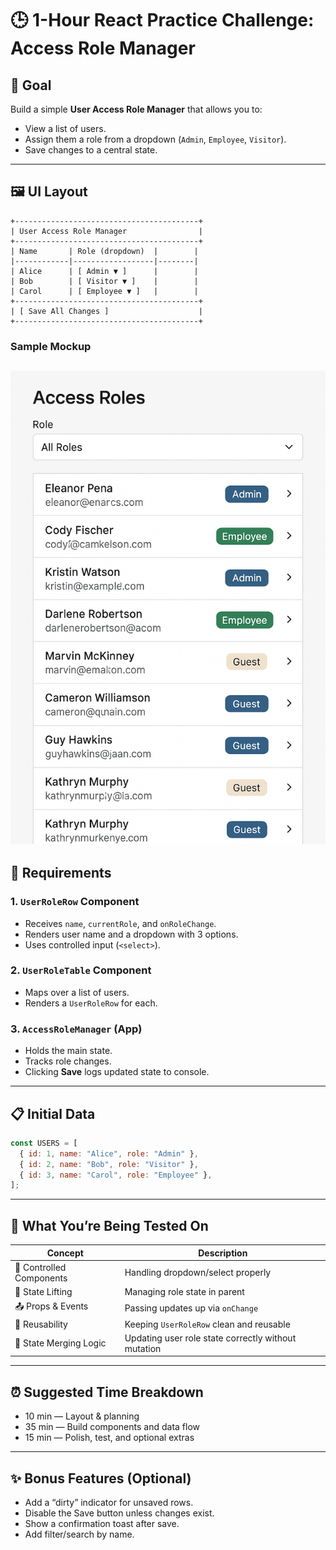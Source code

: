 
# 🕒 1-Hour React Practice Challenge: Access Role Manager

## 🎯 Goal

Build a simple **User Access Role Manager** that allows you to:

- View a list of users.
- Assign them a role from a dropdown (`Admin`, `Employee`, `Visitor`).
- Save changes to a central state.

---

## 🖼 UI Layout

```
+-----------------------------------------+
| User Access Role Manager                |
+-----------------------------------------+
| Name       | Role (dropdown)  |        |
|------------|------------------|--------|
| Alice      | [ Admin ▼ ]      |        |
| Bob        | [ Visitor ▼ ]    |        |
| Carol      | [ Employee ▼ ]   |        |
+-----------------------------------------+
| [ Save All Changes ]                    |
+-----------------------------------------+
```

### Sample Mockup 

![Screenshot of mockup](accessroles.png)
---

## 🧱 Requirements

### 1. `UserRoleRow` Component
- Receives `name`, `currentRole`, and `onRoleChange`.
- Renders user name and a dropdown with 3 options.
- Uses controlled input (`<select>`).

### 2. `UserRoleTable` Component
- Maps over a list of users.
- Renders a `UserRoleRow` for each.

### 3. `AccessRoleManager` (App)
- Holds the main state.
- Tracks role changes.
- Clicking **Save** logs updated state to console.

---

## 📋 Initial Data

```js
const USERS = [
  { id: 1, name: "Alice", role: "Admin" },
  { id: 2, name: "Bob", role: "Visitor" },
  { id: 3, name: "Carol", role: "Employee" },
];
```

---

## 🧠 What You’re Being Tested On

| Concept                    | Description |
|---------------------------|-------------|
| 🔁 Controlled Components   | Handling dropdown/select properly |
| 🎣 State Lifting           | Managing role state in parent |
| 📤 Props & Events          | Passing updates up via `onChange` |
| 🧩 Reusability             | Keeping `UserRoleRow` clean and reusable |
| 🧠 State Merging Logic     | Updating user role state correctly without mutation |

---

## ⏰ Suggested Time Breakdown

- 10 min — Layout & planning
- 35 min — Build components and data flow
- 15 min — Polish, test, and optional extras

---

## ✨ Bonus Features (Optional)
- Add a “dirty” indicator for unsaved rows.
- Disable the Save button unless changes exist.
- Show a confirmation toast after save.
- Add filter/search by name.
